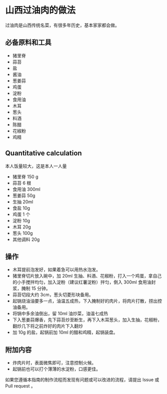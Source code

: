 # 山西过油肉的做法

过油肉是山西传统名菜，有很多年历史，基本家家都会做。

## 必备原料和工具

- 猪里脊
- 蒜苔
- 盐
- 酱油
- 葱姜蒜
- 鸡蛋
- 淀粉
- 食用油
- 木耳
- 葱头
- 料酒
- 陈醋
- 花椒粉
- 鸡精

## Quantitative calculation

本人饭量较大，这是本人一人量

- 猪里脊 150 g
- 蒜苔 6 根
- 食用油 300ml
- 葱姜蒜 50g
- 生抽 20ml
- 食盐 10g
- 鸡蛋 1 个
- 淀粉 10g
- 木耳 20g
- 葱头 100g
- 其他调料 20g

## 操作

- 木耳提前泡发好，如果着急可以用热水泡发。
- 猪里脊切片放入碗中，加 20ml 生抽、料酒、花椒粉，打入一个鸡蛋，拿自己的小手搅拌均匀，加入淀粉（建议红薯淀粉）拌匀，倒入 300ml 食用油封浆，腌制 15 分钟。
- 蒜苔切段大约 3cm，葱头切菱形块备用。
- 起锅烧油油要多一点，油温五成热，下入腌制好的肉片，将肉片打散，捞出控油备用。
- 将锅中多余油倒出，留 10ml 油炒菜，油温七成热
- 下入葱姜蒜爆香，先下蒜苔炒至断生，再下入木耳葱头，加入生抽，花椒粉，翻炒几下将之前炸好的肉片下入翻炒
- 加 10g 的盐，起锅前加 10ml 的醋和鸡精，起锅装盘。

## 附加内容

- 炸肉片时，表面微焦即可，注意控制火候。
- 起锅前也可以打个薄薄的水淀粉，口感更佳。

如果您遵循本指南的制作流程而发现有问题或可以改进的流程，请提出 Issue 或 Pull request 。
